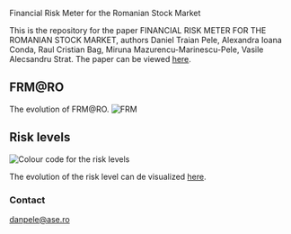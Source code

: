 Financial Risk Meter for the Romanian Stock Market

This is the repository for the paper FINANCIAL RISK METER FOR THE ROMANIAN STOCK MARKET, authors Daniel Traian Pele, Alexandra Ioana Conda, Raul Cristian Bag, Miruna Mazurencu-Marinescu-Pele, Vasile Alecsandru Strat.
The paper can be viewed [here]().


## FRM@RO
The evolution of FRM@RO.
![FRM](/frm_ro/docs/assets/FRM_RO.png)
## Risk levels
![Colour code for the risk levels](/frm_ro/docs/assets/color_code.png)

The evolution of the risk level can de visualized [here](https://danpele.github.io/frm_ro/docs/assets/FRM_RO.html).


### Contact
danpele@ase.ro
